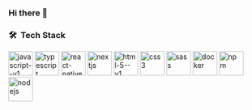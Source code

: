 ### Hi there 👋

### 🛠 &nbsp;Tech Stack
<img width="48" height="48" src="https://img.icons8.com/color/48/javascript--v1.png" alt="javascript--v1"/> <img width="48" height="48" src="https://img.icons8.com/color/48/typescript.png" alt="typescript"/> <img width="48" height="48" src="https://img.icons8.com/color/48/react-native.png" alt="react-native"/> <img width="48" height="48" src="https://img.icons8.com/color/48/nextjs.png" alt="nextjs"/> <img width="48" height="48" src="https://img.icons8.com/color/48/html-5--v1.png" alt="html-5--v1"/> <img width="48" height="48" src="https://img.icons8.com/color/48/css3.png" alt="css3"/> <img width="48" height="48" src="https://img.icons8.com/color/48/sass.png" alt="sass"/> <img width="48" height="48" src="https://img.icons8.com/color/48/docker.png" alt="docker"/> <img width="48" height="48" src="https://img.icons8.com/color/48/npm.png" alt="npm"/> <img width="48" height="48" src="https://img.icons8.com/color/48/nodejs.png" alt="nodejs"/>


